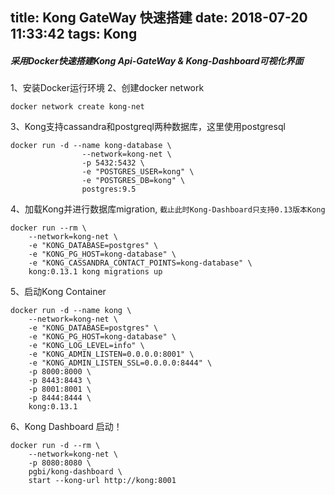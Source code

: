 title: Kong GateWay 快速搭建
date: 2018-07-20 11:33:42
tags: Kong
---

##### 采用Docker快速搭建Kong Api-GateWay & Kong-Dashboard可视化界面
1、安装Docker运行环境
2、创建docker network 
```
docker network create kong-net
```
3、Kong支持cassandra和postgreql两种数据库，这里使用postgresql
```
docker run -d --name kong-database \
                --network=kong-net \
                -p 5432:5432 \
                -e "POSTGRES_USER=kong" \
                -e "POSTGRES_DB=kong" \
                postgres:9.5
```
<!--more-->
4、加载Kong并进行数据库migration, `截止此时Kong-Dashboard只支持0.13版本Kong`
```
docker run --rm \
    --network=kong-net \
    -e "KONG_DATABASE=postgres" \
    -e "KONG_PG_HOST=kong-database" \
    -e "KONG_CASSANDRA_CONTACT_POINTS=kong-database" \
    kong:0.13.1 kong migrations up
```
5、启动Kong Container
```
docker run -d --name kong \
    --network=kong-net \
    -e "KONG_DATABASE=postgres" \
    -e "KONG_PG_HOST=kong-database" \
    -e "KONG_LOG_LEVEL=info" \
    -e "KONG_ADMIN_LISTEN=0.0.0.0:8001" \
    -e "KONG_ADMIN_LISTEN_SSL=0.0.0.0:8444" \
    -p 8000:8000 \
    -p 8443:8443 \
    -p 8001:8001 \
    -p 8444:8444 \
    kong:0.13.1
```
6、Kong Dashboard 启动！ 
```
docker run -d --rm \
    --network=kong-net \
    -p 8080:8080 \
    pgbi/kong-dashboard \
    start --kong-url http://kong:8001
```